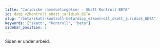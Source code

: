 ```yaml
---
title: "Juridiske rammebetingelser - Skatt Kontroll BETA"
id: dsop_v2kontroll_skatt_juridisk_BETA
slug: "/beta/skatt-kontroll-beta/dsop_v2kontroll_skatt_juridisk_BETA"
keywords: ["skatt", "kontroll", "beta"]
sidebar_position: 2
---
```


Siden er under arbeid.
